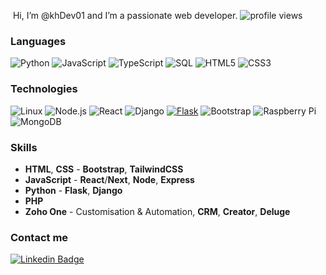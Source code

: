  <img src="https://raw.githubusercontent.com/MartinHeinz/MartinHeinz/master/wave.gif" width="0px"> Hi, I’m @khDev01 and I’m a passionate web developer. <img src="https://gpvc.arturio.dev/khDev01" alt="profile views">

<!-- View my Portfolio [here!](https://khdev01.github.io/ "KhDev01 Portfolio") -->

### Languages

![Python](https://img.shields.io/badge/-Python-000?&logo=Python)
![JavaScript](https://img.shields.io/badge/-JavaScript-000?&logo=JavaScript)
![TypeScript](https://img.shields.io/badge/-TypeScript-000?&logo=TypeScript)
![SQL](https://img.shields.io/badge/-SQL-000?&logo=MySQL)
![HTML5](https://img.shields.io/badge/-HTML5-E34F26?style=flat-square&logo=html5&logoColor=white)
![CSS3](https://img.shields.io/badge/-CSS3-1572B6?style=flat-square&logo=css3)

### Technologies
![Linux](https://img.shields.io/badge/-Linux-000?&logo=Linux)
![Node.js](https://img.shields.io/badge/-Node.js-000?&logo=node.js)
![React](https://img.shields.io/badge/-React-000?&logo=React)
![Django](https://img.shields.io/badge/-Django-000?&logo=Django)
[![Flask](https://img.shields.io/badge/-Flask-000000?style=flat-square&logo=Flask&logoColor=ffffff)](https://flask.palletsprojects.com/)
![Bootstrap](https://img.shields.io/badge/-Bootstrap-563D7C?style=flat-square&logo=bootstrap)
![Raspberry Pi](https://img.shields.io/badge/-Raspberry%20Pi-C51A4A?style=flat-square&logo=Raspberry-Pi)
![MongoDB](https://img.shields.io/badge/-MongoDB-black?style=flat-square&logo=mongodb)




### Skills
* **HTML**, **CSS** - **Bootstrap**, **TailwindCSS**
* **JavaScript** - **React**/**Next**, **Node**, **Express** 
* **Python** - **Flask**, **Django**
* **PHP**
* **Zoho One** - Customisation & Automation, **CRM**, **Creator**, **Deluge**

### Contact me 
[![Linkedin Badge](https://img.shields.io/badge/-kasimdev-blue?style=flat-square&logo=Linkedin&logoColor=white&link=https://www.linkedin.com/in/kasim-dev/)](https://www.linkedin.com/in/kasim-dev/)


